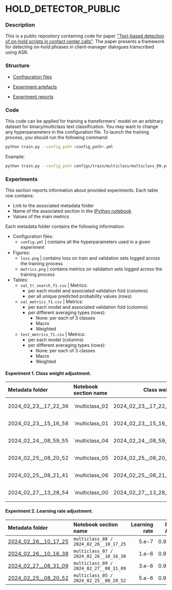# HOLD_DETECTOR_PUBLIC



### Description

This is a public repository containing code for paper ["Text-based detection of on-hold scripts in contact center calls"](./). The paper presents a framework for detecting on-hold phrases in client-manager dialogues transcribed using ASR. 



### Structure

- [Configuration files](./configs/train/multiclass)

- [Experiment artefacts](./mlruns/multiclass)

- [Experiment reports](EXPERIMENTS_01.ipynb)



### Code

This code can be applied for training a transformers' model on an arbitrary dataset for binary/multiclass text classification. You may want to change any hyperparameters in the configuration file. To launch the training process, you should run the following command:

```bash
python train.py --config_path <config_path>.yml
```

Example:

```bash
python train.py --config_path configs/train/multiclass/multiclass_09.yml
```



### Experiments

This section reports information about provided experiments. Each table row contains:
- Link to the associated metadata folder
- Name of the associated section in the [IPython notebook](EXPERIMENTS_01.ipynb)
- Values of the main metrics

Each metadata folder contains the following information:
- Configuration files:
    - `config.yml` | contains all the hyperparameters used in a given experiment
- Figures:
    - `loss.png` | contains loss on train and validation sets logged across the training process
    - `metrics.png` | contains metrics on validation sets logged across the training process
- Tables:
    - `val_tr_search_f1.csv` | Metrics:
        - per each model and associated validation fold (columns)
        - per all unique predicted probability values (rows)
    - `val_metrics_f1.csv` | Metrics:
        - per each model and associated validation fold (columns)
        - per different averaging types (rows):
            - None: per each of 3 classes
            - Macro
            - Weighted
    - `test_metrics_f1.csv` | Metrics:
        - per each model (columns)
        - per different averaging types (rows):
            - None: per each of 3 classes
            - Macro
            - Weighted



#### Experiment 1. Class weight adjustment.

| Metadata folder | Notebook section name | Class weight | ROC AUC | Best threshold | Recall | Precision | Balanced Accuracy | F1
|:----------------|:----------------------|-------------:|--------:|---------------:|-------:|----------:|------------------:|---:|
| 2024_02_23__17_22_36 | `multiclass_02 | 2024_02_23__17_22_36` | `[0.005, 1.0, 1.0]` | 0.9946 | 0.5449 | 0.9135 | 0.8529 | 0.9135 | 0.8778 | | 2024_02_24__08_57_59 | `multiclass_03 | 2024_02_24__08_57_59` | `[0.01, 1.0, 1.0]` | 0.9942 | 0.9791 | 0.8824 | 0.8899 | 0.8824 | 0.8836 |
| 2024_02_23__15_16_58 | `multiclass_01 | 2024_02_23__15_16_58` | `[0.02, 1.0, 1.0]` | 0.9935 | 0.5092 | 0.9095 | 0.8666 | 0.9095 | 0.8834 | 
| 2024_02_24__08_59_55 | `multiclass_04 | 2024_02_24__08_59_55` | `[0.05, 1.0, 1.0]` | 0.9939 | 0.9662 | 0.8802 | 0.9002 | 0.8802 | 0.8876 |
| 2024_02_25__08_20_52 | `multiclass_05 | 2024_02_25__08_20_52` | `[0.075, 1.0, 1.0]` | 0.9931 | 0.9627 | 0.8805 | 0.9063 | 0.8805 | 0.8908 |
| 2024_02_25__08_21_41 | `multiclass_06 | 2024_02_25__08_21_41` | `[0.1, 1.0, 1.0]` | 0.9931 | 0.9128 | 0.8883 | 0.8927 | 0.8883 | 0.889 | 
| 2024_02_27__13_28_54 | `multiclass_00 | 2024_02_27__13_28_54` | `[1.0, 1.0, 1.0]` | 0.9943 | 0.3347 | 0.9052 | 0.8706 | 0.9052 | 0.8843 |



#### Experiment 2. Learning rate adjustment.

| Metadata folder | Notebook section name | Learning rate | ROC AUC | Best threshold | Recall | Precision | Balanced Accuracy | F1 |
|:----------------|:----------------------|--------------:|--------:|---------------:|-------:|----------:|------------------:|---:|
| [2024_02_26__10_17_25](./mlruns/multiclass/2024_02_26__10_17_25) | `multiclass_08 / 2024_02_26__10_17_25` | 5.e-7 | 0.9858 | 0.5541 | 0.8126 | 0.8504 | 0.8126 | 0.8185 |
| [2024_02_26__10_16_38](./mlruns/multiclass/2024_02_26__10_16_38) | `multiclass_07 / 2024_02_26__10_16_38` | 1.e-6 | 0.9925 | 0.8656 | 0.8877 | 0.8985 | 0.8877 | 0.8921 |
| [2024_02_27__08_31_09](./mlruns/multiclass/2024_02_27__08_31_09) | `multiclass_09 / 2024_02_27__08_31_09` | 3.e-6 | 0.9947 | 0.8422 | 0.9113 | 0.8949 | 0.9113 | 0.9014 |
| [2024_02_25__08_20_52](./mlruns/multiclass/2024_02_25__08_20_52) | `multiclass_05 / 2024_02_25__08_20_52` | 5.e-6 | 0.9931 | 0.9627 | 0.8805 | 0.9063 | 0.8805 | 0.8908 |







